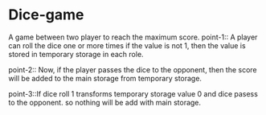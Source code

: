 # Dice-game

A game between two player to reach the maximum score.
point-1::  A player can roll the dice one or more times if the value is not 1, 
then the value is stored in temporary storage in each role. 


point-2::  Now, if the player passes the dice to the opponent,
then the score will be added to the main storage from temporary storage.

point-3::If dice roll 1 transforms temporary storage value 0 and dice pasess to the opponent.
so nothing will be add with main storage.

